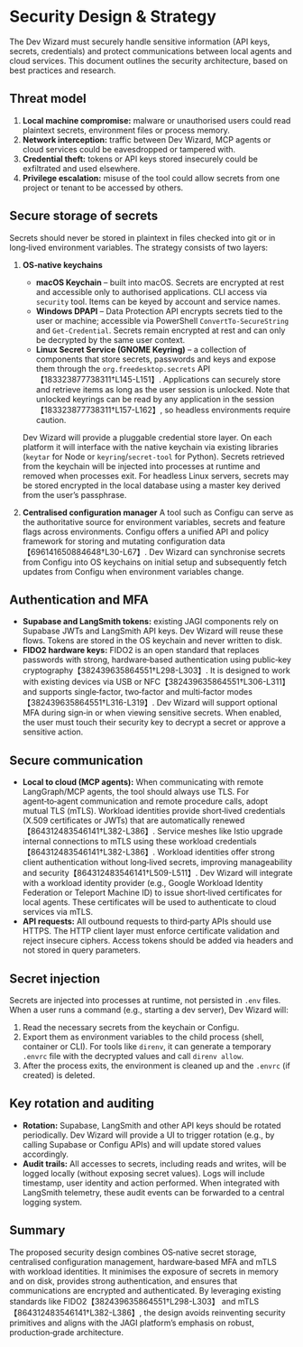 # Security Design & Strategy

The Dev Wizard must securely handle sensitive information (API keys, secrets, credentials) and protect communications between local agents and cloud services.  This document outlines the security architecture, based on best practices and research.

## Threat model

1. **Local machine compromise:** malware or unauthorised users could read plaintext secrets, environment files or process memory.
2. **Network interception:** traffic between Dev Wizard, MCP agents or cloud services could be eavesdropped or tampered with.
3. **Credential theft:** tokens or API keys stored insecurely could be exfiltrated and used elsewhere.
4. **Privilege escalation:** misuse of the tool could allow secrets from one project or tenant to be accessed by others.

## Secure storage of secrets

Secrets should never be stored in plaintext in files checked into git or in long‑lived environment variables.  The strategy consists of two layers:

1. **OS‑native keychains**
   * **macOS Keychain** – built into macOS.  Secrets are encrypted at rest and accessible only to authorised applications.  CLI access via `security` tool.  Items can be keyed by account and service names.
   * **Windows DPAPI** – Data Protection API encrypts secrets tied to the user or machine; accessible via PowerShell `ConvertTo-SecureString` and `Get-Credential`.  Secrets remain encrypted at rest and can only be decrypted by the same user context.
   * **Linux Secret Service (GNOME Keyring)** – a collection of components that store secrets, passwords and keys and expose them through the `org.freedesktop.secrets` API【183323877738311†L145-L151】.  Applications can securely store and retrieve items as long as the user session is unlocked.  Note that unlocked keyrings can be read by any application in the session【183323877738311†L157-L162】, so headless environments require caution.

   Dev Wizard will provide a pluggable credential store layer.  On each platform it will interface with the native keychain via existing libraries (`keytar` for Node or `keyring`/`secret-tool` for Python).  Secrets retrieved from the keychain will be injected into processes at runtime and removed when processes exit.  For headless Linux servers, secrets may be stored encrypted in the local database using a master key derived from the user’s passphrase.

2. **Centralised configuration manager**
   A tool such as Configu can serve as the authoritative source for environment variables, secrets and feature flags across environments.  Configu offers a unified API and policy framework for storing and mutating configuration data【696141650884648†L30-L67】.  Dev Wizard can synchronise secrets from Configu into OS keychains on initial setup and subsequently fetch updates from Configu when environment variables change.

## Authentication and MFA

* **Supabase and LangSmith tokens:** existing JAGI components rely on Supabase JWTs and LangSmith API keys.  Dev Wizard will reuse these flows.  Tokens are stored in the OS keychain and never written to disk.
* **FIDO2 hardware keys:** FIDO2 is an open standard that replaces passwords with strong, hardware‑based authentication using public‑key cryptography【382439635864551†L298-L303】.  It is designed to work with existing devices via USB or NFC【382439635864551†L306-L311】 and supports single‑factor, two‑factor and multi‑factor modes【382439635864551†L316-L319】.  Dev Wizard will support optional MFA during sign‑in or when viewing sensitive secrets.  When enabled, the user must touch their security key to decrypt a secret or approve a sensitive action.

## Secure communication

* **Local to cloud (MCP agents):** When communicating with remote LangGraph/MCP agents, the tool should always use TLS.  For agent‑to‑agent communication and remote procedure calls, adopt mutual TLS (mTLS).  Workload identities provide short‑lived credentials (X.509 certificates or JWTs) that are automatically renewed【864312483546141†L382-L386】.  Service meshes like Istio upgrade internal connections to mTLS using these workload credentials【864312483546141†L382-L386】.  Workload identities offer strong client authentication without long‑lived secrets, improving manageability and security【864312483546141†L509-L511】.  Dev Wizard will integrate with a workload identity provider (e.g., Google Workload Identity Federation or Teleport Machine ID) to issue short‑lived certificates for local agents.  These certificates will be used to authenticate to cloud services via mTLS.
* **API requests:** All outbound requests to third‑party APIs should use HTTPS.  The HTTP client layer must enforce certificate validation and reject insecure ciphers.  Access tokens should be added via headers and not stored in query parameters.

## Secret injection

Secrets are injected into processes at runtime, not persisted in `.env` files.  When a user runs a command (e.g., starting a dev server), Dev Wizard will:

1. Read the necessary secrets from the keychain or Configu.
2. Export them as environment variables to the child process (shell, container or CLI).  For tools like `direnv`, it can generate a temporary `.envrc` file with the decrypted values and call `direnv allow`.
3. After the process exits, the environment is cleaned up and the `.envrc` (if created) is deleted.

## Key rotation and auditing

* **Rotation:** Supabase, LangSmith and other API keys should be rotated periodically.  Dev Wizard will provide a UI to trigger rotation (e.g., by calling Supabase or Configu APIs) and will update stored values accordingly.
* **Audit trails:** All accesses to secrets, including reads and writes, will be logged locally (without exposing secret values).  Logs will include timestamp, user identity and action performed.  When integrated with LangSmith telemetry, these audit events can be forwarded to a central logging system.

## Summary

The proposed security design combines OS‑native secret storage, centralised configuration management, hardware‑based MFA and mTLS with workload identities.  It minimises the exposure of secrets in memory and on disk, provides strong authentication, and ensures that communications are encrypted and authenticated.  By leveraging existing standards like FIDO2【382439635864551†L298-L303】 and mTLS【864312483546141†L382-L386】, the design avoids reinventing security primitives and aligns with the JAGI platform’s emphasis on robust, production‑grade architecture.